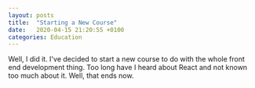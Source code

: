 ```yaml
---
layout: posts
title:  "Starting a New Course"
date:   2020-04-15 21:20:55 +0100
categories: Education
---
```


Well, I did it. I've decided to start a new course to do with the whole front end development thing. Too long have I heard about React and not known too much about it. Well, that ends now.
